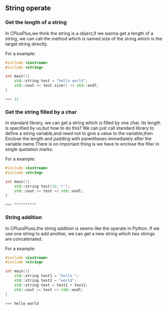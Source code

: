 ## String operate

### Get the length of a string

In CPlusPlus,we think the string is a object,if we wanna get a length of a string, we can call the method which is named size of the string which is the target string directly.

For a example:

```C++
#include <iostream> 
#include <string>

int main(){
    std::string test = "hello world";
    std::cout << test.size() << std::endl;
}

>>> 11
```

### Get the string filled by a char

In standard library, we can get a string which is filled by one char. Its length is specified by us,but how to do this? We can just call standard library to define a string variable,and need not to give a value to the variable,then Enclose the length and padding with parentheses immediately after the variable name.There is on important thing is we have to enclose the filler in single quotation marks.

For a example:

```C++
#include <iostream>
#include <string>

int main(){
    std::string test(10,'*');
    std::cout << test << std::endl;
}

>>> **********
```

### String addition

In CPlussPluss,the string addition is seems like the operate in Python. If we use one string to add another, we can get a new string which two strings are concatenated.

For a example:

```C++
#include <iostream>
#include <string>

int main(){
    std::string test1 = "hello ";
    std::string test2 = "world";
    std::string test = test1 + test2;
    std::cout << test << std::endl;
}

>>> hello world
```
